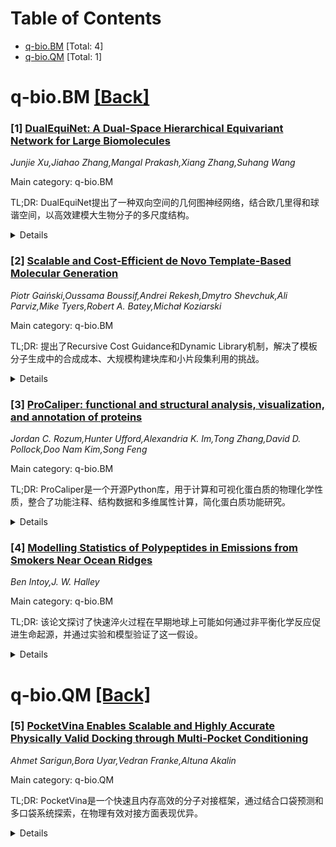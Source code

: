 <div id=toc></div>

# Table of Contents

- [q-bio.BM](#q-bio.BM) [Total: 4]
- [q-bio.QM](#q-bio.QM) [Total: 1]


<div id='q-bio.BM'></div>

# q-bio.BM [[Back]](#toc)

### [1] [DualEquiNet: A Dual-Space Hierarchical Equivariant Network for Large Biomolecules](https://arxiv.org/abs/2506.19862)
*Junjie Xu,Jiahao Zhang,Mangal Prakash,Xiang Zhang,Suhang Wang*

Main category: q-bio.BM

TL;DR: DualEquiNet提出了一种双向空间的几何图神经网络，结合欧几里得和球谐空间，以高效建模大生物分子的多尺度结构。


<details>
  <summary>Details</summary>
Motivation: 现有几何图神经网络在捕捉大生物分子（如RNA和蛋白质）的精细原子互动和长程依赖时面临挑战，需要一种多尺度建模方法。

Method: DualEquiNet通过在欧几里得和球谐空间双向构建互补表示，并利用跨空间消息传递和交互池化机制，实现了对生物分子的高效建模。

Result: DualEquiNet在RNA和蛋白质建模任务中表现优于现有方法，并在新基准测试中验证了其有效性。

Conclusion: DualEquiNet通过双空间设计解决了传统方法的局限性，为大生物分子建模提供了高效且表达力强的解决方案。

Abstract: Geometric graph neural networks (GNNs) that respect E(3) symmetries have
achieved strong performance on small molecule modeling, but they face
scalability and expressiveness challenges when applied to large biomolecules
such as RNA and proteins. These systems require models that can simultaneously
capture fine-grained atomic interactions, long-range dependencies across
spatially distant components, and biologically relevant hierarchical structure,
such as atoms forming residues, which in turn form higher-order domains.
Existing geometric GNNs, which typically operate exclusively in either
Euclidean or Spherical Harmonics space, are limited in their ability to capture
both the fine-scale atomic details and the long-range, symmetry-aware
dependencies required for modeling the multi-scale structure of large
biomolecules. We introduce DualEquiNet, a Dual-Space Hierarchical Equivariant
Network that constructs complementary representations in both Euclidean and
Spherical Harmonics spaces to capture local geometry and global symmetry-aware
features. DualEquiNet employs bidirectional cross-space message passing and a
novel Cross-Space Interaction Pooling mechanism to hierarchically aggregate
atomic features into biologically meaningful units, such as residues, enabling
efficient and expressive multi-scale modeling for large biomolecular systems.
DualEquiNet achieves state-of-the-art performance on multiple existing
benchmarks for RNA property prediction and protein modeling, and outperforms
prior methods on two newly introduced 3D structural benchmarks demonstrating
its broad effectiveness across a range of large biomolecule modeling tasks.

</details>


### [2] [Scalable and Cost-Efficient de Novo Template-Based Molecular Generation](https://arxiv.org/abs/2506.19865)
*Piotr Gaiński,Oussama Boussif,Andrei Rekesh,Dmytro Shevchuk,Ali Parviz,Mike Tyers,Robert A. Batey,Michał Koziarski*

Main category: q-bio.BM

TL;DR: 提出了Recursive Cost Guidance和Dynamic Library机制，解决了模板分子生成中的合成成本、大规模构建块库和小片段集利用的挑战。


<details>
  <summary>Details</summary>
Motivation: 解决模板GFlowNets中的合成成本最小化、大规模构建块库扩展和小片段集高效利用的核心挑战。

Method: 采用Recursive Cost Guidance框架结合辅助机器学习模型近似合成成本和可行性，引入Exploitation Penalty平衡探索与利用，并开发Dynamic Library机制重用高奖励状态。

Result: 显著提升了成本效率、分子多样性和质量，取得了模板分子生成的领先成果。

Conclusion: 提出的方法在模板分子生成中表现出色，为药物设计提供了高效且多样化的解决方案。

Abstract: Template-based molecular generation offers a promising avenue for drug design
by ensuring generated compounds are synthetically accessible through predefined
reaction templates and building blocks. In this work, we tackle three core
challenges in template-based GFlowNets: (1) minimizing synthesis cost, (2)
scaling to large building block libraries, and (3) effectively utilizing small
fragment sets. We propose \textbf{Recursive Cost Guidance}, a backward policy
framework that employs auxiliary machine learning models to approximate
synthesis cost and viability. This guidance steers generation toward low-cost
synthesis pathways, significantly enhancing cost-efficiency, molecular
diversity, and quality, especially when paired with an \textbf{Exploitation
Penalty} that balances the trade-off between exploration and exploitation. To
enhance performance in smaller building block libraries, we develop a
\textbf{Dynamic Library} mechanism that reuses intermediate high-reward states
to construct full synthesis trees. Our approach establishes state-of-the-art
results in template-based molecular generation.

</details>


### [3] [ProCaliper: functional and structural analysis, visualization, and annotation of proteins](https://arxiv.org/abs/2506.19961)
*Jordan C. Rozum,Hunter Ufford,Alexandria K. Im,Tong Zhang,David D. Pollock,Doo Nam Kim,Song Feng*

Main category: q-bio.BM

TL;DR: ProCaliper是一个开源Python库，用于计算和可视化蛋白质的物理化学性质，整合了功能注释、结构数据和多维属性计算，简化蛋白质功能研究。


<details>
  <summary>Details</summary>
Motivation: 蛋白质功能研究通常需要将残基级别的注释与物理和结构属性联系起来，但现有工具往往分散且易出错。ProCaliper旨在整合这些功能。

Method: ProCaliper从UniProt和AlphaFold数据库获取注释和结构数据，计算残基级别的电荷、溶剂可及性和质子化状态等属性，并支持交互式可视化和网络构建。

Result: ProCaliper能高效计算和可视化蛋白质的多维属性，并生成残基间距离和功能位点的网络，简化功能研究流程。

Conclusion: ProCaliper为蛋白质功能研究提供了集成化的工具，开源且易于使用，有助于提高研究效率。

Abstract: Understanding protein function at the molecular level requires connecting
residue-level annotations with physical and structural properties. This can be
cumbersome and error-prone when functional annotation, computation of
physico-chemical properties, and structure visualization are separated. To
address this, we introduce ProCaliper, an open-source Python library for
computing and visualizing physico-chemical properties of proteins. It can
retrieve annotation and structure data from UniProt and AlphaFold databases,
compute residue-level properties such as charge, solvent accessibility, and
protonation state, and interactively visualize the results of these
computations along with user-supplied residue-level data. Additionally,
ProCaliper incorporates functional and structural information to construct and
optionally sparsify networks that encode the distance between residues and/or
annotated functional sites or regions. The package ProCaliper and its source
code, along with the code used to generate the figures in this manuscript, are
freely available at https://github.com/PNNL-Predictive-Phenomics/ProCaliper.

</details>


### [4] [Modelling Statistics of Polypeptides in Emissions from Smokers Near Ocean Ridges](https://arxiv.org/abs/2506.20052)
*Ben Intoy,J. W. Halley*

Main category: q-bio.BM

TL;DR: 该论文探讨了快速淬火过程在早期地球上可能如何通过非平衡化学反应促进生命起源，并通过实验和模型验证了这一假设。


<details>
  <summary>Details</summary>
Motivation: 研究早期地球上快速淬火过程如何通过非平衡化学反应筛选出可能导致生命的化学物质。

Method: 通过实验室淬火实验和模型分析，结合海洋喷口样本的氨基酸和多肽数据，考虑氨基酸浓度的异质性。

Result: 实验和模型结果与从海洋喷口采集的多肽数据一致，支持喷口可能是非平衡多肽多样性来源的假设。

Conclusion: 海洋热液喷口可能是早期地球上非平衡多肽多样性的重要来源，为生命起源提供了潜在的孵化条件。

Abstract: We have previously shown in model studies that rapid quenches of systems of
monomers interacting to form polymer chains can fix nonequilibrium chemistries
which could lead to the origin of life. We suggested that such quenching
processes might have occurred at very high rates on early earth, giving an
efficient mechanism for natural sorting through enormous numbers of
nonequilibrium chemistries from which those most likely to lead to life could
be naturally selected. Taking account of kinetic barriers, we found good
agreement between laboratory quenching experiments on solutions of amino acids
and the resulting model. We also made a preliminary comparison between reported
data on polypeptides sampled from emissions from smokers near ocean ridges and
our model. However that previous model assumed that the concentrations of all
monomeric amino acids in the medium were the same whereas that is not the case
in samples taken from ocean smokers. Here we take account of the heterogeneous
concentrations of the amino acid monomers in the medium in the analysis of the
smoker data and compare the results with the data on polypeptide concentrations
found in the samples taken by a submersible in the Marianna Trough. Results are
consistent with the hypothesis that smokers were the source of large and
extremely diverse number of polypeptides in thermal disequilibrium which could
incubate processes leading to life.

</details>


<div id='q-bio.QM'></div>

# q-bio.QM [[Back]](#toc)

### [5] [PocketVina Enables Scalable and Highly Accurate Physically Valid Docking through Multi-Pocket Conditioning](https://arxiv.org/abs/2506.20043)
*Ahmet Sarigun,Bora Uyar,Vedran Franke,Altuna Akalin*

Main category: q-bio.QM

TL;DR: PocketVina是一个快速且内存高效的分子对接框架，通过结合口袋预测和多口袋系统探索，在物理有效对接方面表现优异。


<details>
  <summary>Details</summary>
Motivation: 解决分子对接中物理有效配体结合姿态采样的挑战，特别是对于未见或结构多样的目标。

Method: 结合口袋预测与系统性多口袋探索，开发了PocketVina框架。

Result: 在多个基准测试中表现优异，尤其在物理有效性（PB-valid）和多样性目标上优于深度学习基线。

Conclusion: PocketVina提供了一个高效且无需特定训练的对接策略，适用于高通量虚拟筛选和药物发现。

Abstract: Sampling physically valid ligand-binding poses remains a major challenge in
molecular docking, particularly for unseen or structurally diverse targets. We
introduce PocketVina, a fast and memory-efficient, search-based docking
framework that combines pocket prediction with systematic multi-pocket
exploration. We evaluate PocketVina across four established
benchmarks--PDBbind2020 (timesplit and unseen), DockGen, Astex, and
PoseBusters--and observe consistently strong performance in sampling physically
valid docking poses. PocketVina achieves state-of-the-art performance when
jointly considering ligand RMSD and physical validity (PB-valid), while
remaining competitive with deep learning-based approaches in terms of RMSD
alone, particularly on structurally diverse and previously unseen targets.
PocketVina also maintains state-of-the-art physically valid docking accuracy
across ligands with varying degrees of flexibility. We further introduce
TargetDock-AI, a benchmarking dataset we curated, consisting of over 500000
protein-ligand pairs, and a partition of the dataset labeled with PubChem
activity annotations. On this large-scale dataset, PocketVina successfully
discriminates active from inactive targets, outperforming a deep learning
baseline while requiring significantly less GPU memory and runtime. PocketVina
offers a robust and scalable docking strategy that requires no task-specific
training and runs efficiently on standard GPUs, making it well-suited for
high-throughput virtual screening and structure-based drug discovery.

</details>
